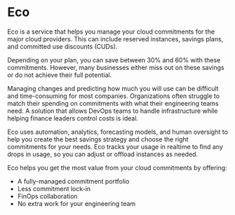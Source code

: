 # Eco

Eco is a service that helps you manage your cloud commitments for the major cloud providers. This can include reserved instances, savings plans, and committed use discounts (CUDs).

Depending on your plan, you can save between 30% and 60% with these commitments. However, many businesses either miss out on these savings or do not achieve their full potential.

Managing changes and predicting how much you will use can be difficult and time-consuming for most companies. Organizations often struggle to match their spending on commitments with what their engineering teams need. A solution that allows DevOps teams to handle infrastructure while helping finance leaders control costs is ideal.

Eco uses automation, analytics, forecasting models, and human oversight to help you create the best savings strategy and choose the right commitments for your needs. Eco tracks your usage in realtime to find any drops in usage, so you can adjust or offload instances as needed.

Eco helps you get the most value from your cloud commitments by offering:

* A fully-managed commitment portfolio
* Less commitment lock-in
* FinOps collaboration
* No extra work for your engineering team
